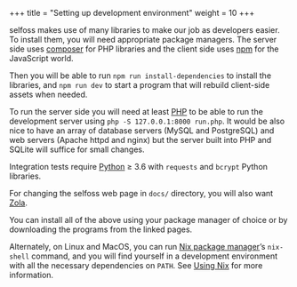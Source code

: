 +++
title = "Setting up development environment"
weight = 10
+++

selfoss makes use of many libraries to make our job as developers easier. To install them, you will need appropriate package managers. The server side uses [composer](https://getcomposer.org/) for PHP libraries and the client side uses [npm](https://www.npmjs.com/get-npm) for the JavaScript world.

Then you will be able to run `npm run install-dependencies` to install the libraries, and `npm run dev` to start a program that will rebuild client-side assets when needed.

To run the server side you will need at least [PHP](https://www.php.net/downloads) to be able to run the development server using `php -S 127.0.0.1:8000 run.php`. It would be also nice to have an array of database servers (MySQL and PostgreSQL) and web servers (Apache httpd and nginx) but the server built into PHP and SQLite will suffice for small changes.

Integration tests require [Python](https://python.org/) ≥ 3.6 with `requests` and `bcrypt` Python libraries.

For changing the selfoss web page in `docs/` directory, you will also want [Zola](https://www.getzola.org/documentation/getting-started/installation/).

You can install all of the above using your package manager of choice or by downloading the programs from the linked pages.

Alternately, on Linux and MacOS, you can run [Nix package manager](https://nixos.org/download.html)’s `nix-shell` command, and you will find yourself in a development environment with all the necessary dependencies on `PATH`. See [Using Nix](@/docs/development/using-nix.md) for more information.
